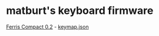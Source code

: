 matburt's keyboard firmware
===========================

[Ferris Compact 0.2](https://github.com/pierrechevalier83/ferris/tree/main/0.2/compact) - [keymap.json](ferris_0.2_compact/keymap.json)